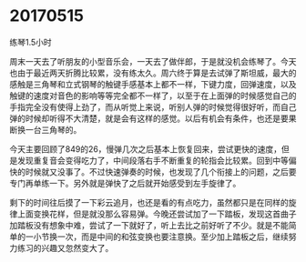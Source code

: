 # 20170515

练琴1.5小时

周末一天去了听朋友的小型音乐会，一天去了做伴郎，于是就没机会练琴了。今天也由于最近两天折腾比较累，没有练太久。周六终于算是去试弹了斯坦威，最大的感触是三角琴和立式钢琴的触键手感基本上都不一样，下键力度，回弹速度，以及触键的速度对音色的影响等等完全都不一样了，以至于在上面弹的时候感觉自己的手指完全没有使得上劲了，而从听觉上来说，听别人弹的时候觉得很好听，而自己弹的时候却听得不大清楚，就是会有这样的感觉。以后有机会有条件，也还是要果断换一台三角琴的。

今天主要回顾了849的26，慢弹几次之后基本上恢复回来，尝试更快的速度，但是发现重复音会变得吃力了，中间段落右手不断重复的轮指会比较累。回到中等偏快的时候就又没事了。不过快速弹奏的时候，也发现了几个衔接上的问题，之后要专门再单练一下。另外就是弹快了之后就开始感受到左手旋律了。

剩下的时间往后摸了一下彩云追月，也还是看的有点吃力，虽然都只是在同样的旋律上面变换花样，但是就没那么容易弹。今晚还尝试加了一下踏板，发现这首曲子加踏板没有想象中难，尝试了一下就好了，听上去比之前好听了不少。就是不能简单的一小节换一次，而是中间的和弦变换也要注意换。至少加上踏板之后，继续努力练习的兴趣又忽然变大了。
